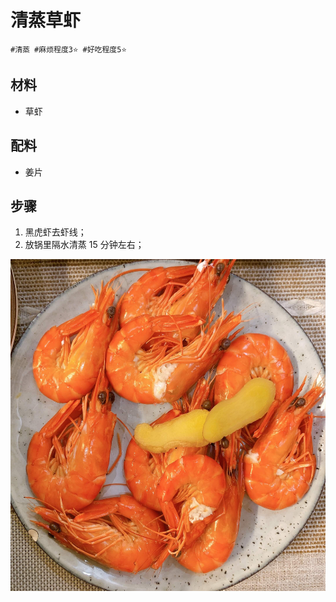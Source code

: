 # 清蒸草虾

```
#清蒸 #麻烦程度3⭐️ #好吃程度5⭐️
```

## 材料

- 草虾

## 配料

- 姜片

## 步骤

1. 黑虎虾去虾线；
2. 放锅里隔水清蒸 15 分钟左右；

![](../_images/heihuxia.jpg ':loading=lazy')
